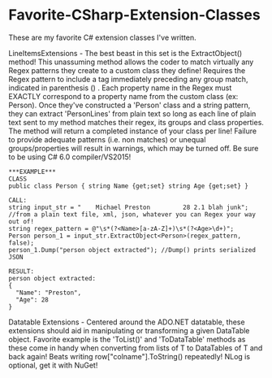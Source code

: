 # Favorite-CSharp-Extension-Classes
These are my favorite C# extension classes I've written.

LineItemsExtensions - The best beast in this set is the ExtractObject<T>() method!  This unassuming method allows the coder to match virtually any Regex patterns they create to a custom class they define!  Requires the Regex pattern to include a tag immediately preceding any group match, indicated in parenthesis () . Each property name in the Regex must EXACTLY correspond to a property name from the custom class (ex: Person).  Once they've constructed a 'Person' class and a string pattern, they can extract 'PersonLines' from plain text so long as each line of plain text sent to my method matches their regex, its groups and class properties.  The method will return a completed instance of your class per line!  Failure to provide adequate patterns (i.e. non matches) or unequal groups/properties will result in warnings, which may be turned off.  Be sure to be using C# 6.0 compiler/VS2015!

    ***EXAMPLE***
    CLASS    
    public class Person { string Name {get;set} string Age {get;set} }
    
    CALL:    
    string input_str = "    Michael Preston         28 2.1 blah junk"; //from a plain text file, xml, json, whatever you can Regex your way out of!
    string regex_pattern = @"\s*(?<Name>[a-zA-Z]+)\s*(?<Age>\d+)";
    Person person_1 = input_str.ExtractObject<Person>(regex_pattern, false);
    person_1.Dump("person object extracted"); //Dump() prints serialized JSON
    
    RESULT:
    person object extracted:
    {
      "Name": "Preston",
      "Age": 28
    }
   

Datatable Extensions - Centered around the ADO.NET datatable, these extensions should aid in manipulating or transforming a given DataTable object.  Favorite example is the 'ToList<T>()' and 'ToDataTable<T>' methods as these come in handy when converting from lists of T to DataTables of T and back again!  Beats writing row["colname"].ToString() repeatedly!  NLog is optional, get it with NuGet!


